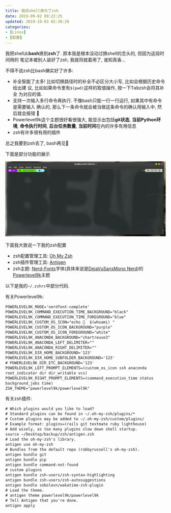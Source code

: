 ```yaml
---
title: 我将shell换为了zsh
date: 2019-09-02 09:22:25
updated: 2019-10-03 02:38:29
categories:
- [Linux]
- [配置]
---
```


我把shell从**bash**换到**zsh**了. 原本我是根本没动过换shell的念头的, 但因为这段时间用的
笔记本被别人装好了zsh, 我就将就着用了, 谁知真香...

<!-- More -->

不得不说zsh比bash确实好了许多:

- 补全智能了太多! 比如切换路径时的补全不必区分大小写, 比如会根据历史命令给出建
  议, 比如如果命令里有`$(pwd)`这样的取值操作, 按一下<kbd>Tab</kbd>zsh会将其补全
  为对应的值.
- 支持一次输入多行命令再执行. 不像bash只能一行一行运行, 如果其中有命令是需要输入
  确认的, 那么下一条命令就会被当做这条命令的确认用输入中, 然后就会报错 🤷
- Powerlevel9k这个主题很好看很强大, 能显示出包括**git状态**, **当前Python环境**,
  **命令执行时间**, **后台任务数量**, **当前时间**在内的许多有用信息
- zsh有许多很有用的插件

总之我要到zsh去了, bash再见👋

下面是部分功能的展示

![](我将shell换为了zsh/screencast.gif)

下面我大致说一下我的zsh配置

- zsh配置管理工具: [Oh My Zsh](https://ohmyz.sh)
- zsh插件管理工具: [Antigen](https://github.com/zsh-users/antigen)
- zsh主题: [Nerd-Fonts](https://github.com/ryanoasis/nerd-fonts)字体(具体来说是[DejaVuSansMono Nerd](https://github.com/ryanoasis/nerd-fonts/tree/master/patched-fonts/DejaVuSansMono))的[Powerlevel9k](https://github.com/Powerlevel9k/powerlevel9k)主题

以下是我的`~/.zshrc`中部分代码.

有关Powerlevel9k:

```shell
POWERLEVEL9K_MODE='nerdfont-complete'
POWERLEVEL9K_COMMAND_EXECUTION_TIME_BACKGROUND="black"
POWERLEVEL9K_COMMAND_EXECUTION_TIME_FOREGROUND="blue"
POWERLEVEL9K_CUSTOM_OS_ICON="echo   $(whoami) "
POWERLEVEL9K_CUSTOM_OS_ICON_BACKGROUND="purple"
POWERLEVEL9K_CUSTOM_OS_ICON_FOREGROUND="white"
POWERLEVEL9K_ANACONDA_BACKGROUND="chartreuse3"
POWERLEVEL9K_ANACONDA_LEFT_DELIMITER=""
POWERLEVEL9K_ANACONDA_RIGHT_DELIMITER=""
POWERLEVEL9K_DIR_HOME_BACKGROUND='123'
POWERLEVEL9K_DIR_HOME_SUBFOLDER_BACKGROUND='123'
# POWERLEVEL9K_DIR_ETC_BACKGROUND='123'
POWERLEVEL9K_LEFT_PROMPT_ELEMENTS=(custom_os_icon ssh anaconda root_indicator dir dir_writable vcs)
POWERLEVEL9K_RIGHT_PROMPT_ELEMENTS=(command_execution_time status background_jobs time)
ZSH_THEME="powerlevel9k/powerlevel9k"
```

有关zsh插件:

```shell
# Which plugins would you like to load?
# Standard plugins can be found in ~/.oh-my-zsh/plugins/*
# Custom plugins may be added to ~/.oh-my-zsh/custom/plugins/
# Example format: plugins=(rails git textmate ruby lighthouse)
# Add wisely, as too many plugins slow down shell startup.
source ~/Desktop/backup/zsh/antigen.zsh
# Load the oh-my-zsh's library.
antigen use oh-my-zsh
# Bundles from the default repo (robbyrussell's oh-my-zsh).
antigen bundle git
antigen bundle pip
antigen bundle command-not-found
# custom plugins
antigen bundle zsh-users/zsh-syntax-highlighting
antigen bundle zsh-users/zsh-autosuggestions
antigen bundle sobolevn/wakatime-zsh-plugin
# Load the theme.
# antigen theme powerlevel9k/powerlevel9k
# Tell Antigen that you're done.
antigen apply
```